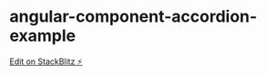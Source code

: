 # angular-component-accordion-example

[Edit on StackBlitz ⚡️](https://stackblitz.com/edit/angular-component-accordion-example)